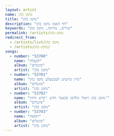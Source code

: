 ```yaml
---
layout: artist
name: נחמן כהן
title: "נחמן כהן"
description: "דף האמן נחמן כהן"
keywords: "שירים, מוזיקה, נחמן כהן"
permalink: /artists/נחמן-כהן
redirect_from:
  - /artists/list/נחמן כהן
  - /artists/נחמן-כהן/
songs:
  - number: "53700"
    name: "למעלה"
    album: "סינגלים"
    artist: "נחמן כהן"
  - number: "53701"
    name: "מיין טייערע לעכטעלע נחמן כהן"
    album: "סינגלים"
    artist: "נחמן כהן"
  - number: "53702"
    name: "נחמן כהן ויואלי גולדמן בקאבר חדש 'קדש ורחץ'"
    album: "סינגלים"
    artist: "נחמן כהן"
  - number: "53703"
    name: "רפואה"
    album: "סינגלים"
    artist: "נחמן כהן"
---
```

